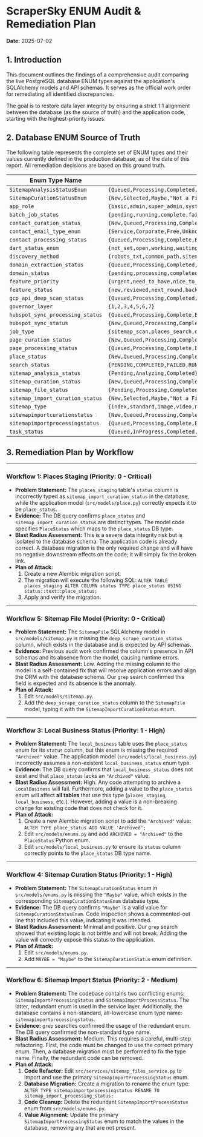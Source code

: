 # ScraperSky ENUM Audit & Remediation Plan

**Date:** 2025-07-02

## 1. Introduction

This document outlines the findings of a comprehensive audit comparing the live PostgreSQL database ENUM types against the application's SQLAlchemy models and API schemas. It serves as the official work order for remediating all identified discrepancies.

The goal is to restore data layer integrity by ensuring a strict 1:1 alignment between the database (as the source of truth) and the application code, starting with the highest-priority issues.

## 2. Database ENUM Source of Truth

The following table represents the complete set of ENUM types and their values currently defined in the production database, as of the date of this report. All remediation decisions are based on this ground truth.

| Enum Type Name                      | Values                                                              |
| ----------------------------------- | ------------------------------------------------------------------- |
| `SitemapAnalysisStatusEnum`         | `{Queued,Processing,Completed,Error}`                               |
| `SitemapCurationStatusEnum`         | `{New,Selected,Maybe,"Not a Fit",Archived}`                         |
| `app_role`                          | `{basic,admin,super_admin,system_admin}`                            |
| `batch_job_status`                  | `{pending,running,complete,failed,partial}`                         |
| `contact_curation_status`           | `{New,Queued,Processing,Complete,Error,Skipped}`                    |
| `contact_email_type_enum`           | `{Service,Corporate,Free,Unknown}`                                  |
| `contact_processing_status`         | `{Queued,Processing,Complete,Error}`                                |
| `dart_status_enum`                  | `{not_set,open,working,waiting,closed}`                             |
| `discovery_method`                  | `{robots_txt,common_path,sitemap_index,html_link,manual}`           |
| `domain_extraction_status`          | `{Queued,Processing,Completed,Error}`                               |
| `domain_status`                     | `{pending,processing,completed,error}`                              |
| `feature_priority`                  | `{urgent,need_to_have,nice_to_have,someday}`                        |
| `feature_status`                    | `{new,reviewed,next_round,back_burner,someday,in_progress,completed,rejected}` |
| `gcp_api_deep_scan_status`          | `{Queued,Processing,Completed,Error}`                               |
| `governor_layer`                    | `{1,2,3,4,5,6,7}`                                                   |
| `hubspot_sync_processing_status`    | `{Queued,Processing,Complete,Error}`                                |
| `hubspot_sync_status`               | `{New,Queued,Processing,Complete,Error,Skipped}`                    |
| `job_type`                          | `{sitemap_scan,places_search,domain_metadata_extraction,contact_enrichment,batch_processing}` |
| `page_curation_status`              | `{New,Queued,Processing,Complete,Error,Skipped}`                    |
| `page_processing_status`            | `{Queued,Processing,Complete,Error}`                                |
| `place_status`                      | `{New,Queued,Processing,Complete,Error,Skipped,Selected}`           |
| `search_status`                     | `{PENDING,COMPLETED,FAILED,RUNNING}`                                |
| `sitemap_analysis_status`           | `{Pending,Analyzing,Completed}`                                     |
| `sitemap_curation_status`           | `{New,Queued,Processing,Complete,Error,Skipped}`                    |
| `sitemap_file_status`               | `{Pending,Processing,Completed,Error}`                              |
| `sitemap_import_curation_status`    | `{New,Selected,Maybe,"Not a Fit",Archived}`                         |
| `sitemap_type`                      | `{index,standard,image,video,news,unknown}`                         |
| `sitemapimportcurationstatus`       | `{New,Queued,Processing,Complete,Error,Skipped}`                    |
| `sitemapimportprocessingstatus`     | `{Queued,Processing,Complete,Error}`                                |
| `task_status`                       | `{Queued,InProgress,Completed,Error,ManualReview,Cancelled,Paused,Processing,Complete}` |


## 3. Remediation Plan by Workflow

---

### **Workflow 1: Places Staging (Priority: 0 - Critical)**

*   **Problem Statement:** The `places_staging` table's `status` column is incorrectly typed as `sitemap_import_curation_status` in the database, while the application model (`src/models/place.py`) correctly expects it to be `place_status`.
*   **Evidence:** The DB query confirms `place_status` and `sitemap_import_curation_status` are distinct types. The model code specifies `PlaceStatus` which maps to the `place_status` DB type.
*   **Blast Radius Assessment:** This is a severe data integrity risk but is isolated to the database schema. The application code is already correct. A database migration is the only required change and will have no negative downstream effects on the code; it will simply fix the broken link.
*   **Plan of Attack:**
    1.  Create a new Alembic migration script.
    2.  The migration will execute the following SQL: `ALTER TABLE places_staging ALTER COLUMN status TYPE place_status USING status::text::place_status;`
    3.  Apply and verify the migration.

---

### **Workflow 5: Sitemap File Model (Priority: 0 - Critical)**

*   **Problem Statement:** The `SitemapFile` SQLAlchemy model in `src/models/sitemap.py` is missing the `deep_scrape_curation_status` column, which exists in the database and is expected by API schemas.
*   **Evidence:** Previous audit work confirmed the column's presence in API schemas and its absence from the model, causing runtime errors.
*   **Blast Radius Assessment:** Low. Adding the missing column to the model is a self-contained fix that will resolve application errors and align the ORM with the database schema. Our `grep` search confirmed this field is expected and its absence is the anomaly.
*   **Plan of Attack:**
    1.  Edit `src/models/sitemap.py`.
    2.  Add the `deep_scrape_curation_status` column to the `SitemapFile` model, typing it with the `SitemapImportCurationStatus` enum.

---

### **Workflow 3: Local Business Status (Priority: 1 - High)**

*   **Problem Statement:** The `local_business` table uses the `place_status` enum for its `status` column, but this enum is missing the required `"Archived"` value. The application model (`src/models/local_business.py`) incorrectly assumes a non-existent `local_business_status` enum type.
*   **Evidence:** The DB query confirms that `local_business_status` does not exist and that `place_status` lacks an `"Archived"` value.
*   **Blast Radius Assessment:** High. Any code attempting to archive a `LocalBusiness` will fail. Furthermore, adding a value to the `place_status` enum will affect **all tables** that use this type (`places_staging`, `local_business`, etc.). However, adding a value is a non-breaking change for existing code that does not check for it.
*   **Plan of Attack:**
    1.  Create a new Alembic migration script to add the `"Archived"` value: `ALTER TYPE place_status ADD VALUE 'Archived';`
    2.  Edit `src/models/enums.py` and add `ARCHIVED = "Archived"` to the `PlaceStatus` Python enum.
    3.  Edit `src/models/local_business.py` to ensure its `status` column correctly points to the `place_status` DB type name.

---

### **Workflow 4: Sitemap Curation Status (Priority: 1 - High)**

*   **Problem Statement:** The `SitemapCurationStatus` enum in `src/models/enums.py` is missing the `"Maybe"` value, which exists in the corresponding `SitemapCurationStatusEnum` database type.
*   **Evidence:** The DB query confirms `"Maybe"` is a valid value for `SitemapCurationStatusEnum`. Code inspection shows a commented-out line that included this value, indicating it was intended.
*   **Blast Radius Assessment:** Minimal and positive. Our `grep` search showed that existing logic is not brittle and will not break. Adding the value will correctly expose this status to the application.
*   **Plan of Attack:**
    1.  Edit `src/models/enums.py`.
    2.  Add `MAYBE = "Maybe"` to the `SitemapCurationStatus` enum definition.

---

### **Workflow 6: Sitemap Import Status (Priority: 2 - Medium)**

*   **Problem Statement:** The codebase contains two conflicting enums: `SitemapImportProcessingStatus` and `SitemapImportProcessStatus`. The latter, redundant enum is used in the service layer. Additionally, the database contains a non-standard, all-lowercase enum type name: `sitemapimportprocessingstatus`.
*   **Evidence:** `grep` searches confirmed the usage of the redundant enum. The DB query confirmed the non-standard type name.
*   **Blast Radius Assessment:** Medium. This requires a careful, multi-step refactoring. First, the code must be changed to use the correct primary enum. Then, a database migration must be performed to fix the type name. Finally, the redundant code can be removed.
*   **Plan of Attack:**
    1.  **Code Refactor:** Edit `src/services/sitemap_files_service.py` to import and use the primary `SitemapImportProcessingStatus` enum.
    2.  **Database Migration:** Create a migration to rename the enum type: `ALTER TYPE sitemapimportprocessingstatus RENAME TO sitemap_import_processing_status;`
    3.  **Code Cleanup:** Delete the redundant `SitemapImportProcessStatus` enum from `src/models/enums.py`.
    4.  **Value Alignment:** Update the primary `SitemapImportProcessingStatus` enum to match the values in the database, removing any that are not present.

